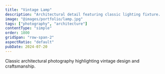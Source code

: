 ```yaml
---
title: "Vintage Lamp"
description: "Architectural detail featuring classic lighting fixture. A study in form and function."
image: "@images/portfolio/lamp.jpg"
tags: ["photography", "architecture"]
contentType: "simple"
order: 1800
gridSpan: "row-span-2"
aspectRatio: "default"
pubDate: 2024-07-20
---
```


Classic architectural photography highlighting vintage design and craftsmanship.
